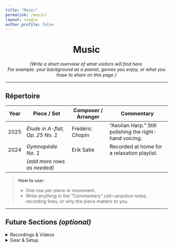 ```yaml
---
title: "Music"
permalink: /music/
layout: single
author_profile: false
---
```


<!-- ————— INTRODUCTION ————— -->
<div style="text-align:center">

# Music

*(Write a short overview of what visitors will find here.  
For example: your background as a pianist, genres you enjoy, or what you hope to share on this page.)*

</div>

---

## Répertoire

| Year | Piece / Set | Composer / Arranger | Commentary |
|------|-------------|---------------------|------------|
| 2025 | *Étude in A-flat, Op. 25 No. 1* | Frédéric Chopin | “Aeolian Harp.” Still polishing the right-hand voicing. |
| 2024 | *Gymnopédie No. 1* | Erik Satie | Recorded at home for a relaxation playlist. |
|      | *(add more rows as needed)* | | |

> **How to use:**  
> * One row per piece or movement.  
> * Write anything in the “Commentary” cell—practice notes, recording links, or why the piece matters to you.

---

## Future Sections  *(optional)*

<details>
<summary>Recordings &amp; Videos</summary>

*Add embedded YouTube / SoundCloud links here.*

</details>

<details>
<summary>Gear &amp; Setup</summary>

```text
DAW      : Reaper
Keyboards: Korg Minilogue XD, Elektron Analog Four MK II
Plugins  : Valhalla Supermassive, u-He Diva
Microphones: Shure SM57, Audio-Technica AT2020
